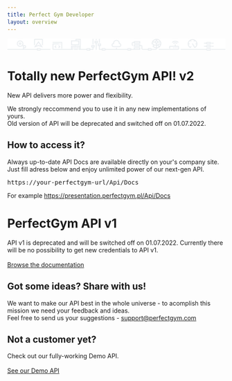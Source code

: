 ```yaml
---
title: Perfect Gym Developer
layout: overview
---
```


<div id="wrapper">
    <div class="pg-api-graphic-block">
      <img src="/assets/images/pg-api-graphic.png" alt="Perfect Gym api">
    </div>
    <div class="content">
        <h1 class="new-version">
            Totally new PerfectGym API!
            <span class="h1-background-text">v2</span>
        </h1>
        <p>
            New API delivers more power and flexibility.
        </p>
        <p>
            We strongly reccommend you to use it in any new implementations of yours.<br>
            Old version of API will be deprecated and switched off on 01.07.2022.
        </p>
        <h2>How to access it?</h2>
        <p>
        Always up-to-date API Docs are available directly on your's company site.
        <br>
        Just fill adress below and enjoy unlimited power of our <span>next-gen&nbsp;API</span>.
        </p>
        <pre>https://your-perfectgym-url/Api/Docs</pre>
        <p>For example <a href="#">https://presentation.perfectgym.pl/Api/Docs</a></p>
        <h1 class="new-version">
            PerfectGym API
            <span class="h1-background-text">v1</span>
        </h1>
        <p>
            API v1 is deprecated and will be switched off on 01.07.2022. Currently there will be no possibility to get new credentials to API v1.
            <br>
            <br>
            <a href="/api/" class="button">Browse the documentation</a>
        </p>
        <h2>Got some ideas? Share with us!</h2>
        <p>We want to make our API best in the whole universe - to acomplish this mission we need your feedback and ideas.<br>
        Feel free to send us your suggestions - <a href="mailto:support@perfectgym.com">support@perfectgym.com</a>
        </p>
        <h2>Not a customer yet?</h2>
        <p>
        Check out our fully-working Demo API.<br><br>
        <a href="https://presentation.perfectgym.com/Api/Docs" class="button">See our Demo API</a>
        </p>
    </div>
</div>